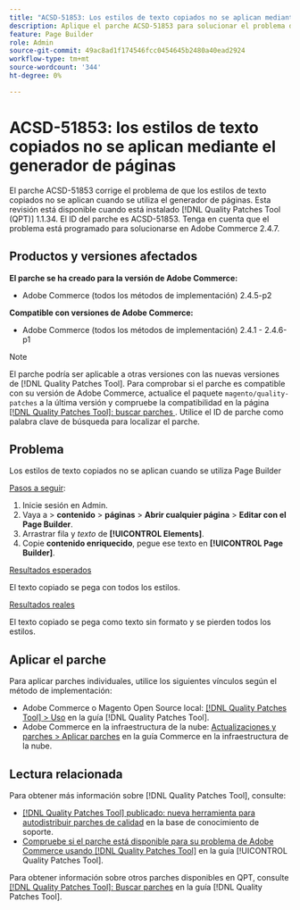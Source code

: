 ```yaml
---
title: "ACSD-51853: Los estilos de texto copiados no se aplican mediante el generador de páginas"
description: Aplique el parche ACSD-51853 para solucionar el problema de Adobe Commerce donde los estilos de texto copiados no se aplican cuando se utiliza page builder.
feature: Page Builder
role: Admin
source-git-commit: 49ac8ad1f174546fcc0454645b2480a40ead2924
workflow-type: tm+mt
source-wordcount: '344'
ht-degree: 0%

---
```


# ACSD-51853: los estilos de texto copiados no se aplican mediante el generador de páginas

El parche ACSD-51853 corrige el problema de que los estilos de texto copiados no se aplican cuando se utiliza el generador de páginas. Esta revisión está disponible cuando está instalado [!DNL Quality Patches Tool (QPT)] 1.1.34. El ID del parche es ACSD-51853. Tenga en cuenta que el problema está programado para solucionarse en Adobe Commerce 2.4.7.

## Productos y versiones afectados

**El parche se ha creado para la versión de Adobe Commerce:**

* Adobe Commerce (todos los métodos de implementación) 2.4.5-p2

**Compatible con versiones de Adobe Commerce:**

* Adobe Commerce (todos los métodos de implementación) 2.4.1 - 2.4.6-p1

>[!NOTE]
>
>El parche podría ser aplicable a otras versiones con las nuevas versiones de [!DNL Quality Patches Tool]. Para comprobar si el parche es compatible con su versión de Adobe Commerce, actualice el paquete `magento/quality-patches` a la última versión y compruebe la compatibilidad en la página [[!DNL Quality Patches Tool]: buscar parches ](https://experienceleague.adobe.com/tools/commerce-quality-patches/index.html). Utilice el ID de parche como palabra clave de búsqueda para localizar el parche.

## Problema

Los estilos de texto copiados no se aplican cuando se utiliza Page Builder

<u>Pasos a seguir</u>:

1. Inicie sesión en Admin.
1. Vaya a > **contenido** > **páginas** > **Abrir cualquier página** > **Editar con el Page Builder**.
1. Arrastrar fila y *texto* de **[!UICONTROL Elements]**.
1. Copie **contenido enriquecido**, pegue ese texto en **[!UICONTROL Page Builder]**.

<u>Resultados esperados</u>

El texto copiado se pega con todos los estilos.

<u>Resultados reales</u>

El texto copiado se pega como texto sin formato y se pierden todos los estilos.

## Aplicar el parche

Para aplicar parches individuales, utilice los siguientes vínculos según el método de implementación:

* Adobe Commerce o Magento Open Source local: [[!DNL Quality Patches Tool] > Uso](https://experienceleague.adobe.com/docs/commerce-operations/tools/quality-patches-tool/usage.html) en la guía [!DNL Quality Patches Tool].
* Adobe Commerce en la infraestructura de la nube: [Actualizaciones y parches > Aplicar parches](https://experienceleague.adobe.com/docs/commerce-cloud-service/user-guide/develop/upgrade/apply-patches.html) en la guía Commerce en la infraestructura de la nube.

## Lectura relacionada

Para obtener más información sobre [!DNL Quality Patches Tool], consulte:

* [[!DNL Quality Patches Tool] publicado: nueva herramienta para autodistribuir parches de calidad](https://experienceleague.adobe.com/en/docs/commerce-knowledge-base/kb/announcements/commerce-announcements/magento-quality-patches-released-new-tool-to-self-serve-quality-patches) en la base de conocimiento de soporte.
* [Compruebe si el parche está disponible para su problema de Adobe Commerce usando [!DNL Quality Patches Tool]](/help/tools/quality-patches-tool/patches-available-in-qpt/check-patch-for-magento-issue-with-magento-quality-patches.md) en la guía [!UICONTROL Quality Patches Tool].


Para obtener información sobre otros parches disponibles en QPT, consulte [[!DNL Quality Patches Tool]: Buscar parches](https://experienceleague.adobe.com/tools/commerce-quality-patches/index.html) en la guía [!DNL Quality Patches Tool].
